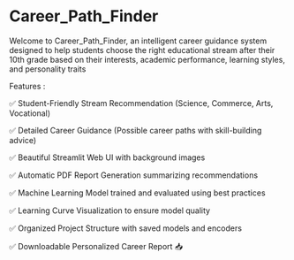 # Career_Path_Finder
Welcome to Career_Path_Finder, an intelligent career guidance system designed to help students choose the right educational stream after their 10th grade based on their interests, academic performance, learning styles, and personality traits
 
 Features :  
 
✅ Student-Friendly Stream Recommendation (Science, Commerce, Arts, Vocational)

✅ Detailed Career Guidance (Possible career paths with skill-building advice)

✅ Beautiful Streamlit Web UI with background images

✅ Automatic PDF Report Generation summarizing recommendations

✅ Machine Learning Model trained and evaluated using best practices

✅ Learning Curve Visualization to ensure model quality

✅ Organized Project Structure with saved models and encoders

✅ Downloadable Personalized Career Report 📥
